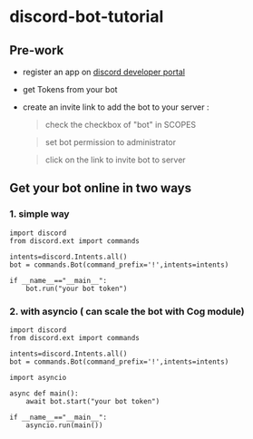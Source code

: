 # discord-bot-tutorial
##  Pre-work
- register an app on [discord developer portal](https://discord.com/developers/applications )
- get Tokens from your bot
- create an invite link to add the bot to your server :
     >check the checkbox of "bot" in SCOPES

     >set bot permission to administrator
     
     >click on the link to invite bot to server


## Get your bot online in two ways
### 1. simple way
```python=
import discord
from discord.ext import commands

intents=discord.Intents.all()
bot = commands.Bot(command_prefix='!',intents=intents)

if __name__=="__main__":
    bot.run("your bot token")

```
### 2. with asyncio ( can scale the bot with Cog module)

```python=
import discord
from discord.ext import commands

intents=discord.Intents.all()
bot = commands.Bot(command_prefix='!',intents=intents)

import asyncio

async def main():
    await bot.start("your bot token")

if __name__=="__main__":
    asyncio.run(main())

```

